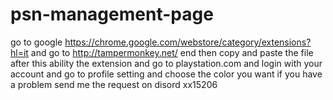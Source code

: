 # psn-management-page
go to google https://chrome.google.com/webstore/category/extensions?hl=it
and go to  http://tampermonkey.net/
end then copy and paste the file 
after this ability the extension
and go to playstation.com and login with your account
and go to profile setting and choose the color you want 
if you have a problem send me the request on disord
xx15206
